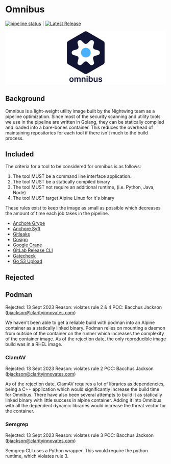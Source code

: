 # Omnibus

[![pipeline status](https://code.batcave.internal.cms.gov/devops-pipelines/pipeline-tools/omnibus/badges/main/pipeline.svg)](https://code.batcave.internal.cms.gov/devops-pipelines/pipeline-tools/omnibus/-/commits/main) 
| [![Latest Release](https://code.batcave.internal.cms.gov/devops-pipelines/pipeline-tools/omnibus/-/badges/release.svg)](https://code.batcave.internal.cms.gov/devops-pipelines/pipeline-tools/omnibus/-/releases)

![Omnibus Logo](assets/splash_1_light.png)

## Background

Omnibus is a light-weight utility image built by the Nightwing team as a pipeline optimization.
Since most of the security scanning and utility tools we use in the pipeline are written in Golang,
they can be statically compiled and loaded into a bare-bones container.
This reduces the overhead of maintaining repositories for each tool if there isn't much to the build process.

## Included

The criteria for a tool to be considered for omnibus is as follows:

1. The tool MUST be a command line interface application.
2. The tool MUST be a statically compiled binary
3. The tool MUST not require an additional runtime, (i.e. Python, Java, Node)
4. The tool MUST target Alpine Linux for it's binary

These rules exist to keep the image as small as possible which decreases the amount of time each job takes in the
pipeline.

- [Anchore Grype](https://github.com/anchore/grype)
- [Anchore Syft](https://github.com/anchore/syft)
- [Gitleaks](https://github.com/zricethezav/gitleaks)
- [Cosign](https://github.com/sigstore/cosign)
- [Google Crane](https://github.com/google/go-containerregistry/cmd/crane)
- [GitLab Release CLI](https://gitlab.com/gitlab-org/release-cli/cmd/release-cli)
- [Gatecheck](https://github.com/gatecheckdev/gatecheck)
- [Go S3 Upload](https://github.com/bacchusjackson/go-s3-upload)

## Rejected

## Podman

Rejected: 13 Sept 2023
Reason: violates rule 2 & 4
POC: Bacchus Jackson (bjackson@clarityinnovates.com)

We haven't been able to get a reliable build with podman into an Alpine container as a statically linked binary.
Podman relies on mounting a daemon from outside of the container on the runner which increases the complexity of
the container image.
As of the rejection date, the only reproducible image build was in a RHEL image.

### ClamAV

Rejected: 13 Sept 2023
Reason: violates rule 2
POC: Bacchus Jackson (bjackson@clarityinnovates.com)

As of the rejection date, ClamAV requires a lot of libraries as dependencies, being a C++ application which
would significantly increase the build time for Omnibus.
There have also been several attempts to build it as statically linked binary with little success in
alpine container.
Adding it into Omnibus with all the dependent dynamic libraries would increase the threat vector for the container.

### Semgrep

Rejected: 13 Sept 2023
Reason: violates rule 3
POC: Bacchus Jackson (bjackson@clarityinnovates.com)

Semgrep CLI uses a Python wrapper.
This would require the python runtime, which violates rule 3.

